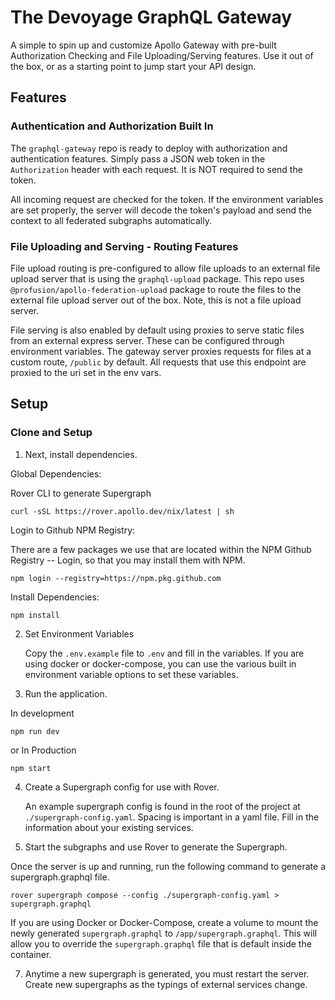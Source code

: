 # The Devoyage GraphQL Gateway

A simple to spin up and customize Apollo Gateway with pre-built Authorization Checking and File Uploading/Serving features. Use it out of the box, or as a starting point to jump start your API design.

## Features

### Authentication and Authorization Built In

The `graphql-gateway` repo is ready to deploy with authorization and authentication features. Simply pass a JSON web token in the `Authorization` header with each request. It is NOT required to send the token.

All incoming request are checked for the token. If the environment variables are set properly, the server will decode the token's payload and send the context to all federated subgraphs automatically.

### File Uploading and Serving - Routing Features

File upload routing is pre-configured to allow file uploads to an external file upload server that is using the `graphql-upload` package. This repo uses `@profusion/apollo-federation-upload` package to route the files to the external file upload server out of the box. Note, this is not a file upload server.

File serving is also enabled by default using proxies to serve static files from an external express server. These can be configured through environment variables. The gateway server proxies requests for files at a custom route, `/public` by default. All requests that use this endpoint are proxied to the uri set in the env vars.

## Setup

### Clone and Setup

1. Next, install dependencies.

Global Dependencies:

Rover CLI to generate Supergraph

```
curl -sSL https://rover.apollo.dev/nix/latest | sh
```

Login to Github NPM Registry:

There are a few packages we use that are located within the NPM Github Registry -- Login, so that you may install them with NPM.

```
npm login --registry=https://npm.pkg.github.com
```

Install Dependencies:

```
npm install
```

2. Set Environment Variables

   Copy the `.env.example` file to `.env` and fill in the variables. If you are using docker or docker-compose, you can use the various built in environment variable options to set these variables.

3. Run the application.

In development

```
npm run dev
```

or In Production

```
npm start
```

4. Create a Supergraph config for use with Rover.

   An example supergraph config is found in the root of the project at `./supergraph-config.yaml`. Spacing is important in a yaml file. Fill in the information about your existing services.

5. Start the subgraphs and use Rover to generate the Supergraph.

Once the server is up and running, run the following command to generate a supergraph.graphql file.

```
rover supergraph compose --config ./supergraph-config.yaml > supergraph.graphql
```

If you are using Docker or Docker-Compose, create a volume to mount the newly generated `supergraph.graphql` to `/app/supergraph.graphql`. This will allow you to override the `supergraph.graphql` file that is default inside the container.

7. Anytime a new supergraph is generated, you must restart the server. Create new supergraphs as the typings of external services change.
